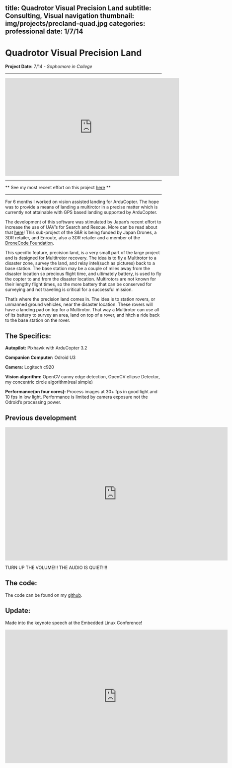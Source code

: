 title: Quadrotor Visual Precision Land
subtitle: Consulting, Visual navigation
thumbnail: img/projects/precland-quad.jpg
categories: professional
date: 1/7/14
---
# Quadrotor Visual Precision Land
**Project Date:** 7/14 - *Sophomore in College*

---

<iframe width="560" height="315" src="https://www.youtube.com/embed/PeUOq_Y305U" frameborder="0" allowfullscreen></iframe>

---

** See my most recent effort on this project [here](3dr-proj.html) **

---

For 6 months I worked on vision assisted landing for ArduCopter. The hope was to provide a means of landing a multirotor in a precise matter which is currently not attainable with GPS based landing supported by ArduCopter.

The development of this software was stimulated by Japan’s recent effort to increase the use of UAV’s for Search and Rescue. More can be read about that [here](http://diydrones.com/profiles/blogs/steps-towards-s-r-in-japan)! This sub-project of the S&R is being funded by Japan Drones, a 3DR retailer, and Enroute, also a 3DR retailer and a member of the [DroneCode Foundation](https://www.dronecode.org/about/).

This specific feature, precision land, is a very small part of the large project and is designed for Multitrotor recovery. The idea is to fly a Multirotor to a disaster zone, survey the land, and relay intel(such as pictures) back to a base station. The base station may be a couple of miles away from the disaster location so precious flight time, and ultimately battery, is used to fly the copter to and from the disaster location. Multirotors are not known for their lengthy flight times, so the more battery that can be conserved for surveying and not traveling is critical for a successful mission.

That’s where the precision land comes in. The idea is to station rovers, or unmanned ground vehicles, near the disaster location. These rovers will have a landing pad on top for a Multirotor. That way a Multirotor can use all of its battery to survey an area, land on top of a rover, and hitch a ride back to the base station on the rover.



## The Specifics:
__Autopilot:__ Pixhawk with ArduCopter 3.2

__Companion Computer:__ Odroid U3

__Camera:__ Logitech c920

__Vision algorithm:__ OpenCV canny edge detection, OpenCV ellipse Detector, my concentric circle algorithm(real simple)

__Performance(on four cores):__ Process images at 30+ fps in good light and 10 fps in low light. Performance is limited by camera exposure not the Odroid’s processing power.



## Previous development

<iframe width="716" height="430" src="https://www.youtube.com/embed/MivdgySE9u4" frameborder="0" allowfullscreen></iframe>

TURN UP THE VOLUME!!! THE AUDIO IS QUIET!!!!

## The code:
The code can be found on my [github](https://github.com/djnugent/precland).

## Update:
Made into the keynote speech at the Embedded Linux Conference!

<iframe width="716" height="430" src="https://www.youtube.com/embed/mFyeFDzbJR4" frameborder="0" allowfullscreen></iframe>
